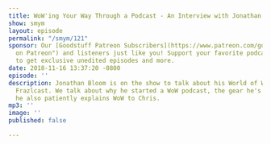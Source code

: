 ```yaml
---
title: WoW'ing Your Way Through a Podcast - An Interview with Jonathan Bloom
show: smym
layout: episode
permalink: "/smym/121"
sponsor: Our [Goodstuff Patreon Subscribers](https://www.patreon.com/goodstuff "Goodstuff
  on Patreon") and listeners just like you! Support your favorite podcasts directly
  to get exclusive unedited episodes and more.
date: 2018-11-16 13:37:20 -0800
episode: ''
description: Jonathan Bloom is on the show to talk about his World of Warcraft podcast,
  Frazlcast. We talk about why he started a WoW podcast, the gear he's using, and
  he also patiently explains WoW to Chris.
mp3: ''
image: ''
published: false

---
```

